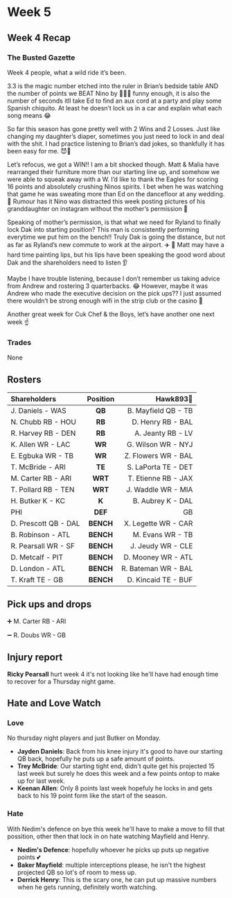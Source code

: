 # Week 5

## Week 4 Recap

### The Busted Gazette

Week 4 people, what a wild ride it’s been.

3.3 is the magic number etched into the ruler in Brian’s bedside table AND the number of points we BEAT Nino by 🥰🥰🥰 funny enough, it is also the number of seconds itll take Ed to find an aux cord at a party and play some Spanish chiquito. At least he doesn’t lock us in a car and explain what each song means 😂

So far this season has gone pretty well with 2 Wins and 2 Losses. Just like changing my daughter’s diaper, sometimes you just need to lock in and deal with the shit. I had practice listening to Brian’s dad jokes, so thankfully it has been easy for me. 😈🙊

Let’s refocus, we got a WIN!! I am a bit shocked though. Matt & Malia have rearranged their furniture more than our starting line up, and somehow we were able to squeak away with a W. I’d like to thank the Eagles for scoring 16 points and absolutely crushing Ninos spirits. I bet when he was watching that game he was sweating more than Ed on the dancefloor at any wedding. 💃 Rumour has it Nino was distracted this week posting pictures of his granddaughter on instagram without the mother’s permission 🙊

Speaking of mother’s permission, is that what we need for Ryland to finally lock Dak into starting position? This man is consistently performing everytime we put him on the bench!! Truly Dak is going the distance, but not as far as Ryland’s new commute to work at the airport. ✈️ 😤 Matt may have a hard time painting lips, but his lips have been speaking the good word about Dak and the shareholders need to listen 👂

Maybe I have trouble listening, because I don’t remember us taking advice from Andrew and rostering 3 quarterbacks. 😂 However, maybe it was Andrew who made the executive decision on the pick ups?? I just assumed there wouldn’t be strong enough wifi in the strip club or the casino 👀

Another great week for Cuk Chef & the Boys, let’s have another one next week ☝️

### Trades

None

## Rosters

| **Shareholders**     | **Position** |       **Hawk893🦅** |
| :------------------- | :----------: | ------------------: |
| J. Daniels - WAS     |    **QB**    | B. Mayfield QB - TB |
| N. Chubb RB - HOU    |    **RB**    |   D. Henry RB - BAL |
| R. Harvey RB - DEN   |    **RB**    |   A. Jeanty RB - LV |
| K. Allen WR - LAC    |    **WR**    |  G. Wilson WR - NYJ |
| E. Egbuka WR - TB    |    **WR**    | Z. Flowers WR - BAL |
| T. McBride - ARI     |    **TE**    | S. LaPorta TE - DET |
| M. Carter RB - ARI   |   **WRT**    | T. Etienne RB - JAX |
| T. Pollard RB - TEN  |   **WRT**    |  J. Waddle WR - MIA |
| H. Butker K - KC     |    **K**     |   B. Aubrey K - DAL |
| PHI                  |   **DEF**    |                  GB |
| D. Prescott QB - DAL |  **BENCH**   | X. Legette WR - CAR |
| B. Robinson - ATL    |  **BENCH**   |    M. Evans WR - TB |
| R. Pearsall WR - SF  |  **BENCH**   |   J. Jeudy WR - CLE |
| D. Metcalf - PIT     |  **BENCH**   |  D. Mooney WR - ATL |
| D. London - ATL      |  **BENCH**   | R. Bateman WR - BAL |
| T. Kraft TE - GB     |  **BENCH**   | D. Kincaid TE - BUF |

## Pick ups and drops

:heavy_plus_sign: M. Carter RB - ARI

:heavy_minus_sign: R. Doubs WR - GB

## Injury report

**Ricky Pearsall** hurt week 4 it's not looking like he'll have had enough time to recover for a Thursday night game.

## Hate and Love Watch

### Love

No thursday night players and just Butker on Monday.

-   **Jayden Daniels**: Back from his knee injury it's good to have our starting QB back, hopefully he puts up a safe amount of points.
-   **Trey McBride**: Our starting tight end, didn't quite get his projected 15 last week but surely he does this week and a few points ontop to make up for last week.
-   **Keenan Allen**: Only 8 points last week hopefuly he locks in and gets back to his 19 point form like the start of the season.

### Hate

With Nedim's defence on bye this week he'll have to make a move to fill that possition, other then that lock in on hate watching Mayfield and Henry.

-   **Nedim's Defence**: hopefully whoever he picks up puts up negative points 💕
-   **Baker Mayfield**: multiple interceptions please, he isn't the highest projected QB so lot's of room to mess up.
-   **Derrick Henry**: This is the scary one, he can put up massive numbers when he gets running, definitely worth watching.
